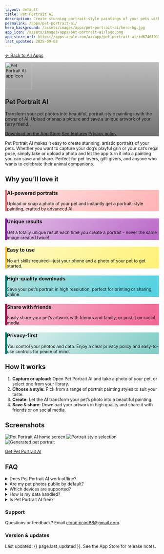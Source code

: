 ```yaml
---
layout: default
title: Pet Portrait AI
description: Create stunning portrait-style paintings of your pets with AI—just upload or snap a photo and save your masterpiece.
permalink: /apps/pet-portrait-ai/
hero_background: /assets/images/apps/pet-portrait-ai/hero-bg.jpg
app_icon: /assets/images/apps/pet-portrait-ai/logo.png
app_store_url: https://apps.apple.com/az/app/pet-portrait-ai/id6746101386
last_updated: 2025-09-08
---
```


<p>
    <a href="/apps/">← Back to All Apps</a>
</p>
<!-- HERO -->
<section class="hero app-hero" style="background-image: linear-gradient(to bottom, rgba(0,0,0,.25), rgba(0,0,0,.55)), url('{{ page.hero_background }}');">
        <div class="hero-inner">
                <img class="app-icon" src="{{ page.app_icon }}" alt="Pet Portrait AI app icon" width="88" height="88" />
                <h1 class="hero-title">Pet Portrait AI</h1>
                <p class="hero-subtitle">
                        Transform your pet photos into beautiful, portrait-style paintings with the power of AI. Upload or snap a picture and save a unique artwork of your furry friend.
                </p>
                <div class="hero-ctas">
                        <a class="btn btn-primary" href="{{ page.app_store_url }}">Download on the App&nbsp;Store</a>
                        <a class="btn btn-ghost" href="#features">See features</a>
                        <a class="btn btn-ghost" href="/apps/pet-portrait-ai/privacy-policy/">Privacy&nbsp;policy</a>
                </div>
        </div>
</section>

<!-- SHORT PITCH -->
<section class="section lead">
        <p>
                Pet Portrait AI makes it easy to create stunning, artistic portraits of your pets. Whether you want to capture your dog’s playful grin or your cat’s regal pose, simply take or upload a photo and let the app turn it into a painting you can save and share. Perfect for pet lovers, gift-givers, and anyone who wants to celebrate their animal companions.
        </p>
</section>

<!-- FEATURES -->
<section class="section" id="features">
        <h2 class="section-title">Why you’ll love it</h2>
        <div class="grid-cards">
                <article class="card" style="background: linear-gradient(135deg, #ffe0e0 0%, #ffb3b3 100%); border-left: 6px solid #e57373;">
                        <h3 class="card-title">AI-powered portraits</h3>
                        <p class="card-body">Upload or snap a photo of your pet and instantly get a portrait-style painting, crafted by advanced AI.</p>
                </article>
                <article class="card" style="background: linear-gradient(135deg, #e1bee7 0%, #ba68c8 100%); border-left: 6px solid #8e24aa;">
                        <h3 class="card-title">Unique results</h3>
                        <p class="card-body">Get a totally unique result each time you create a portrait - never the same image created twice!</p>
                </article>
                <article class="card" style="background: linear-gradient(135deg, #fff9c4 0%, #fff176 100%); border-left: 6px solid #fbc02d;">
                        <h3 class="card-title">Easy to use</h3>
                        <p class="card-body">No art skills required—just your phone and a photo of your pet to get started.</p>
                </article>
                <article class="card" style="background: linear-gradient(135deg, #b2dfdb 0%, #4dd0e1 100%); border-left: 6px solid #00897b;">
                        <h3 class="card-title">High-quality downloads</h3>
                        <p class="card-body">Save your pet’s portrait in high resolution, perfect for printing or sharing online.</p>
                </article>
                <article class="card" style="background: linear-gradient(135deg, #f8bbd0 0%, #f06292 100%); border-left: 6px solid #ad1457;">
                        <h3 class="card-title">Share with friends</h3>
                        <p class="card-body">Easily share your pet’s artwork with friends and family, or post it on social media.</p>
                </article>
                <article class="card" style="background: linear-gradient(135deg, #e0f2f1 0%, #80cbc4 100%); border-left: 6px solid #00897b;">
                        <h3 class="card-title">Privacy-first</h3>
                        <p class="card-body">You control your photos and data. Enjoy a clear privacy policy and easy-to-use controls for peace of mind.</p>
                </article>
        </div>
</section>

<!-- HOW IT WORKS -->
<section class="section">
        <h2 class="section-title">How it works</h2>
        <ol class="steps">
                <li><strong>Capture or upload:</strong> Open Pet Portrait AI and take a photo of your pet, or select one from your library.</li>
                <li><strong>Choose a style:</strong> Pick from a range of portrait painting styles to suit your taste.</li>
                <li><strong>Create:</strong> Let the AI transform your pet’s photo into a beautiful painting.</li>
                <li><strong>Save & share:</strong> Download your artwork in high quality and share it with friends or on social media.</li>
        </ol>
</section>

<!-- SCREENSHOTS (placeholders you can replace) -->
<section class="section">
        <h2 class="section-title">Screenshots</h2>
        <div class="grid-screens">
                <img src="/assets/images/apps/pet-portrait-ai/1.png" alt="Pet Portrait AI home screen" />
                <img src="/assets/images/apps/pet-portrait-ai/2.png" alt="Portrait style selection" />
                <img src="/assets/images/apps/pet-portrait-ai/3.png" alt="Generated pet portrait" />
        </div>
        <p class="section-cta"><a class="btn btn-primary" href="{{ page.app_store_url }}">Get Pet Portrait AI</a></p>
</section>

<!-- FAQ -->
<section class="section">
        <h2 class="section-title">FAQ</h2>
        <details>
                <summary>Does Pet Portrait AI work offline?</summary>
                <p>An internet connection is required to generate portraits. You can still take or select photos for later use.</p>
        </details>
        <details>
                <summary>Are my pet photos public by default?</summary>
                <p>No. Your photos are private unless you choose to share them.</p>
        </details>
        <details>
                <summary>Which devices are supported?</summary>
                <p>Pet Portrait AI runs on iPhone and iPad with recent iOS/iPadOS versions. See the App Store for details.</p>
        </details>
        <details>
                <summary>How is my data handled?</summary>
                <p>Your privacy is a priority. Read the <a href="/apps/pet-portrait-ai/privacy-policy/">Privacy Policy</a> for full details.</p>
        </details>
        <details>
                <summary>Is Pet Portrait AI free?</summary>
                <p>The app costs the equivalent of $2.99 to purchase, but then benefit for unlimited usage.</p>
        </details>
</section>

<!-- META / SUPPORT -->
<section class="section meta">
    <div class="meta-grid">
        <div>
            <h3>Support</h3>
            <p>Questions or feedback? Email <a href="mailto:cloud.point88@gmail.com">cloud.point88@gmail.com</a>.</p>
        </div>
        <div>
            <h3>Version & updates</h3>
            <p>Last updated: <time datetime="{{ page.last_updated }}">{{ page.last_updated }}</time>. See the App Store for release notes.</p>
        </div>
    </div>
</section>
